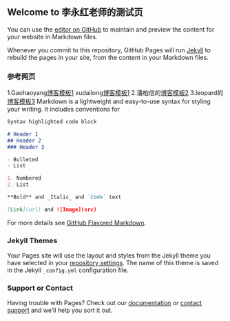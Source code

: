 ## Welcome to 李永红老师的测试页

You can use the [editor on GitHub](https://github.com/cuteftp/cuteftp.github.io/edit/master/index.md) to maintain and preview the content for your website in Markdown files.

Whenever you commit to this repository, GitHub Pages will run [Jekyll](https://jekyllrb.com/) to rebuild the pages in your site, from the content in your Markdown files.

### 参考网页

1.Gaohaoyang[博客模板1](https://gaohaoyang.github.io)
xudailong[博客模板1](https://643435675.github.io/)
2.潘柏信的[博客模板2](http://baixin.io/2016/10/jekyll_tutorials1/)
3.leopard的[博客模板3](https://github.com/MengZheK/kangblog.github.io)
Markdown is a lightweight and easy-to-use syntax for styling your writing. It includes conventions for

```markdown
Syntax highlighted code block

# Header 1
## Header 2
### Header 3

- Bulleted
- List

1. Numbered
2. List

**Bold** and _Italic_ and `Code` text

[Link](url) and ![Image](src)
```

For more details see [GitHub Flavored Markdown](https://guides.github.com/features/mastering-markdown/).

### Jekyll Themes

Your Pages site will use the layout and styles from the Jekyll theme you have selected in your [repository settings](https://github.com/cuteftp/cuteftp.github.io/settings). The name of this theme is saved in the Jekyll `_config.yml` configuration file.

### Support or Contact

Having trouble with Pages? Check out our [documentation](https://help.github.com/categories/github-pages-basics/) or [contact support](https://github.com/contact) and we’ll help you sort it out.
